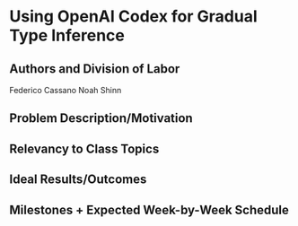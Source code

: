# Using OpenAI Codex for Gradual Type Inference

## Authors and Division of Labor
Federico Cassano
Noah Shinn

## Problem Description/Motivation


## Relevancy to Class Topics


## Ideal Results/Outcomes


## Milestones + Expected Week-by-Week Schedule
